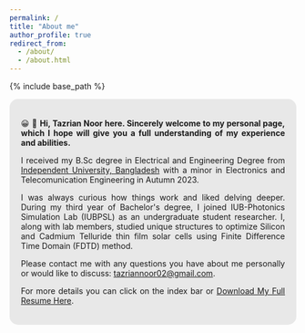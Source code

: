 ```yaml
---
permalink: /
title: "About me"
author_profile: true
redirect_from: 
  - /about/
  - /about.html
---
```


{% include base_path %}

<div style="text-align: justify; background-color: rgba(211, 211, 211, 0.5); padding: 20px; border-radius: 15px;">
  <p> &#x1F600; &#x1F44B; <strong> Hi, Tazrian Noor here. Sincerely welcome to my personal page, which I hope will give you a full understanding of my experience and abilities. </strong></p>

  <p> I received my B.Sc degree in Electrical and Engineering Degree from <a href="https://http://www.eee.iub.edu.bd/">Independent University, Bangladesh</a> with a minor in Electronics and Telecomunication Engineering in Autumn 2023. </p>

  <p> I was always curious how things work and liked delving deeper. During my third year of Bachelor's degree, I joined IUB-Photonics Simulation Lab (IUBPSL) as an undergraduate student researcher. I, along with lab members, studied unique structures to optimize Silicon and Cadmium Telluride thin film solar cells using Finite Difference Time Domain (FDTD) method.</p> 

  <p> Please contact me with any questions you have about me personally or would like to discuss: <a href="tazriannoor02@gmail.com">tazriannoor02@gmail.com</a>. </p>
  
  <p> For more details you can click on the index bar or <a href="/files/Tazrian_Noor_CV.pdf">Download My Full Resume Here</a>.</p>